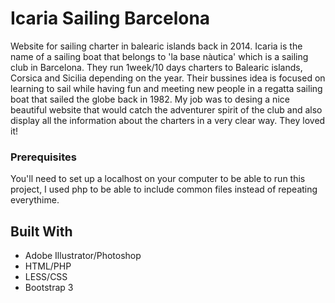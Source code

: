 # Icaria Sailing Barcelona
Website for sailing charter in balearic islands back in 2014.
Icaria is the name of a sailing boat that belongs to 'la base nàutica' which is a sailing club in Barcelona. They run 1week/10 days charters to Balearic islands, Corsica and Sicilia depending on the year.
Their bussines idea is focused on learning to sail while having fun and meeting new people in a regatta sailing boat that sailed the globe back in 1982.
My job was to desing a nice beautiful website that would catch the adventurer spirit of the club and also display all the information about the charters in a very clear way.
They loved it!

### Prerequisites
You'll need to set up a localhost on your computer to be able to run this project, I used php to be able to include common files instead of repeating everythime.

## Built With
- Adobe Illustrator/Photoshop
- HTML/PHP 
- LESS/CSS
- Bootstrap 3
